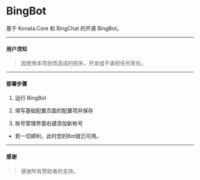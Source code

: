 # BingBot

基于 Konata.Core 和 BingChat 的开源 BingBot。

----

#### 用户须知

> 因使用本项目而造成的损失，开发组不承担任何责任。

----

#### 部署步骤

1. 运行 BingBot

2. 填写基础配置页面的配置项并保存

3. 账号管理界面右键添加新帐号

* 若一切顺利，此时您的Bot就已可用。

----

#### 感谢

> 感谢所有赞助者的支持。
